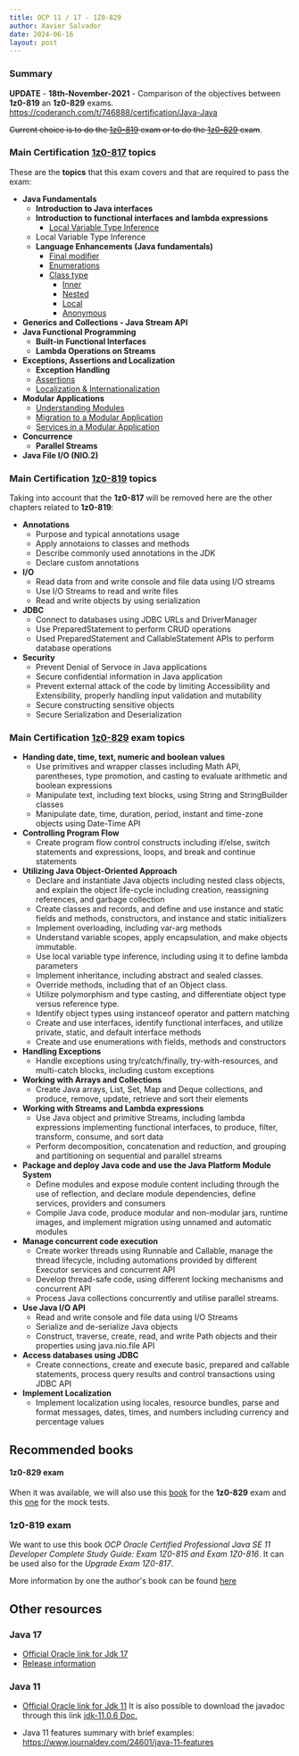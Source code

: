 ```yaml
---
title: OCP 11 / 17 - 1Z0-829
author: Xavier Salvador
date: 2024-06-16
layout: post
---
```


### Summary
**UPDATE** - **18th-November-2021** - Comparison of the objectives between **1z0-819** an **1z0-829** exams.
https://coderanch.com/t/746888/certification/Java-Java

~~Current choice is to do the [1z0-819](https://education.oracle.com/cat%C3%A1logo-de-productos-ouexam-pexam_1z0-819/pexam_1Z0-819) exam or to do the [1z0-829](https://education.oracle.com/cat%C3%A1logo-de-productos-ouexam-pexam_1z0-829/pexam_1Z0-829) exam~~.

### Main Certification [1z0-817](https://education.oracle.com/upgrade-ocp-java-6-7-8-to-java-se-11-developer/pexam_1Z0-817 "1z0-817") topics
These are the **topics** that this exam covers and that are required to pass the exam:
- **Java Fundamentals**
	- **Introduction to Java interfaces**
	- **Introduction to functional interfaces and lambda expressions**
		- [Local Variable Type Inference](/java/ocp-11-17/2021-03-21-OCP11-Local_Variable_Type_Inference)
	- Local Variable Type Inference
	- **Language Enhancements (Java fundamentals)**
		- [Final modifier](/java/ocp-11-17/2021-06-02-OCP11-final_modifier)
		- [Enumerations](/java/ocp-11-17/2021-09-27-OCP11-enumerations)
		- [Class type](/java/ocp-11-17/2021-10-30-OCP11-creating_nested_classes_I)
			- [Inner](/java/ocp-11-17/2021-10-30-OCP11-creating_nested_classes_II_inner_class)
			- [Nested](/java/ocp-11-17/2021-10-30-OCP11-creating_nested_classes_III_nested_class)		
			- [Local](/java/ocp-11-17/2021-10-30-OCP11-creating_nested_classes_IV_local_class)		
			- [Anonymous](/java/ocp-11-17/2021-10-30-OCP11-creating_nested_classes_V_anonymous_class)		
- **Generics and Collections - Java Stream API**
- **Java Functional Programming**
	- **Built-in Functional Interfaces**
	- **Lambda Operations on Streams**
- **Exceptions, Assertions and Localization**
	- **Exception Handling**
	- [Assertions](/java/ocp-11-17/2021-03-13-OCP11-assertions)		
	- [Localization & Internationalization](/java/ocp-11-17/2022-01-16-OCP11-localization)		
- **Modular Applications**
	- [Understanding Modules](/java/ocp-11-17/2021-04-04-OCP11-understanding_modules)
	- [Migration to a Modular Application](/java/ocp-11-17/2021-08-26-OCP11-migration_to_a_modular_application)
	- [Services in a Modular Application](/java/ocp-11-17/2021-08-28-OCP11-services_in_modular_application)
- **Concurrence**
	- **Parallel Streams**
- **Java File I/O (NIO.2)**

### Main Certification [1z0-819](https://education.oracle.com/cat%C3%A1logo-de-productos-ouexam-pexam_1z0-819/pexam_1Z0-819) topics
Taking into account that the **1z0-817** will be removed here are the other chapters related to **1z0-819**:
- **Annotations**
	- Purpose and typical annotations usage
	- Apply annotaions to classes and methods
	- Describe commonly used annotations in the JDK
	- Declare custom annotations
- **I/O**
	- Read data from and write console and file data using I/O streams
	- Use I/O Streams to read and write files
	- Read and write objects by using serialization
- **JDBC**
	- Connect to databases using JDBC URLs and DriverManager
	- Use PreparedStatement to perform CRUD operations
	- Used PreparedStatement and CallableStatement APIs to perform database operations
- **Security**
	- Prevent Denial of Servoce in Java applications
	- Secure confidential information in Java application
	- Prevent external attack of the code by limiting Accessibility and Extensibility, properly handling input validation and mutability
	- Secure constructing sensitive objects
	- Secure Serialization and Deserialization

### Main Certification [1z0-829](https://education.oracle.com/cat%C3%A1logo-de-productos-ouexam-pexam_1z0-829/pexam_1Z0-829) exam topics
- **Handing date, time, text, numeric and boolean values**
	- Use primitives and wrapper classes including Math API, parentheses, type promotion, and casting to evaluate arithmetic and boolean expressions
	- Manipulate text, including text blocks, using String and StringBuilder classes
	- Manipulate date, time, duration, period, instant and time-zone objects using Date-Time API
- **Controlling Program Flow**
	- Create program flow control constructs including if/else, switch statements and expressions, loops, and break and continue statements
- **Utilizing Java Object-Oriented Approach**
	- Declare and instantiate Java objects including nested class objects, and explain the object life-cycle including creation, reassigning references, and garbage collection
	- Create classes and records, and define and use instance and static fields and methods, constructors, and instance and static initializers
	- Implement overloading, including var-arg methods
	- Understand variable scopes, apply encapsulation, and make objects immutable. 
	- Use local variable type inference, including using it to define lambda parameters
	- Implement inheritance, including abstract and sealed classes. 
	- Override methods, including that of an Object class. 
	- Utilize polymorphism and type casting, and differentiate object type versus reference type. 
	- Identify object types using instanceof operator and pattern matching
	- Create and use interfaces, identify functional interfaces, and utilize private, static, and default interface methods
	- Create and use enumerations with fields, methods and constructors
- **Handling Exceptions**
	- Handle exceptions using try/catch/finally, try-with-resources, and multi-catch blocks, including custom exceptions
- **Working with Arrays and Collections**
	- Create Java arrays, List, Set, Map and Deque collections, and produce, remove, update, retrieve and sort their elements
- **Working with Streams and Lambda expressions**
	- Use Java object and primitive Streams, including lambda expressions implementing functional interfaces, to produce, filter, transform, consume, and sort data
	- Perform decomposition, concatenation and reduction, and grouping and partitioning on sequential and parallel streams
- **Package and deploy Java code and use the Java Platform Module System**
	- Define modules and expose module content including through the use of reflection, and declare module dependencies, define services, providers and consumers
	- Compile Java code, produce modular and non-modular jars, runtime images, and implement migration using unnamed and automatic modules
- **Manage concurrent code execution**
	- Create worker threads using Runnable and Callable, manage the thread lifecycle, including automations provided by different Executor services and concurrent API
	- Develop thread-safe code, using different locking mechanisms and concurrent API
	- Process Java collections concurrently and utilise parallel streams.
- **Use Java I/O API**
	- Read and write console and file data using I/O Streams
	- Serialize and de-serialize Java objects
	- Construct, traverse, create, read, and write Path objects and their properties using java.nio.file API
- **Access databases using JDBC**
	- Create connections, create and execute basic, prepared and callable statements, process query results and control transactions using JDBC API
- **Implement Localization**
	- Implement localization using locales, resource bundles, parse and format messages, dates, times, and numbers including currency and percentage values

## Recommended books
#### 1z0-829 exam
When it was available, we will also use this [book](https://www.amazon.es/Oracle-Certified-Professional-Developer-Study/dp/1119864585/ref=sr_1_1?__mk_es_ES=%C3%85M%C3%85%C5%BD%C3%95%C3%91&keywords=1z0-829&qid=1637276240&qsid=262-8927793-2155610&sr=8-1&sres=1119864585%2C1119864615%2CB07VWMD2LB%2CB075N8PRMP&srpt=ABIS_BOOK "book") for the **1z0-829** exam and this [one](https://www.amazon.es/dp/1119864615/ref=sr_1_2?__mk_es_ES=%C3%85M%C3%85%C5%BD%C3%95%C3%91&keywords=1z0-829&qid=1637276240&qsid=262-8927793-2155610&sr=8-2&sres=1119864585%2C1119864615%2CB07VWMD2LB%2CB075N8PRMP&srpt=ABIS_BOOK "one") for the mock tests.

### 1z0-819 exam 
We want to use this book *OCP Oracle Certified Professional Java SE 11 Developer Complete Study Guide: Exam 1Z0-815 and Exam 1Z0-816*. It can be used also for the *Upgrade Exam 1Z0-817*.

More information by one the author's book can be found [here](https://www.selikoff.net/2019/03/17/my-experience-taking-the-new-java-se-11-programmer-i-1z0-815-exam/)

## Other resources

### Java 17
- [Official Oracle link for Jdk 17](https://docs.oracle.com/en/java/javase/17/docs/api/index.html)
- [Release information](https://www.oracle.com/news/announcement/oracle-releases-java-17-2021-09-14/)

### Java 11

- [Official Oracle link for Jdk 11](https://docs.oracle.com/en/java/javase/11/docs/api/index.html)
It is also possible to download the javadoc through  this link [jdk-11.0.6 Doc.](http://bitsmi.com/wp-content/uploads/2020/07/jdk-11.0.6_doc-all.zip)
  
- Java 11 features summary with brief examples: https://www.journaldev.com/24601/java-11-features
